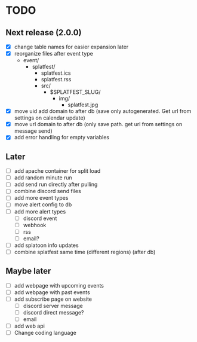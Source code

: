 # TODO

## Next release (2.0.0)
- [x] change table names for easier expansion later
- [x] reorganize files after event type
  - event/
    - splatfest/
      - splatfest.ics
      - splatfest.rss
      - src/
        - $SPLATFEST_SLUG/
          - img/
            - splatfest.jpg
- [x] move uid add domain to after db (save only autogenerated. Get url from settings on calendar update) 
- [x] move url domain to after db (only save path. get url from settings on message send)
- [x] add error handling for empty variables

## Later
- [ ] add apache container for split load
- [ ] add random minute run
- [ ] add send run directly after pulling
- [ ] combine discord send files
- [ ] add more event types
- [ ] move alert config to db
- [ ] add more alert types
  - [ ] discord event
  - [ ] webhook
  - [ ] rss
  - [ ] email?
- [ ] add splatoon info updates
- [ ] combine splatfest same time (different regions) (after db)

## Maybe later
- [ ] add webpage with upcoming events
- [ ] add webpage with past events
- [ ] add subscribe page on website
  - [ ] discord server message
  - [ ] discord direct message?
  - [ ] email
- [ ] add web api
- [ ] Change coding language
